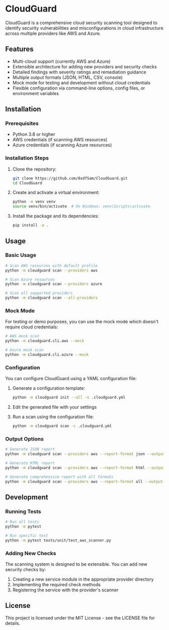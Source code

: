 # CloudGuard

CloudGuard is a comprehensive cloud security scanning tool designed to identify security vulnerabilities and misconfigurations in cloud infrastructure across multiple providers like AWS and Azure.

## Features

- Multi-cloud support (currently AWS and Azure)
- Extensible architecture for adding new providers and security checks
- Detailed findings with severity ratings and remediation guidance
- Multiple output formats (JSON, HTML, CSV, console)
- Mock mode for testing and development without cloud credentials
- Flexible configuration via command-line options, config files, or environment variables

## Installation

### Prerequisites

- Python 3.8 or higher
- AWS credentials (if scanning AWS resources)
- Azure credentials (if scanning Azure resources)

### Installation Steps

1. Clone the repository:
   ```bash
   git clone https://github.com/0xdfSam/CloudGuard.git
   cd CloudGuard
   ```

2. Create and activate a virtual environment:
   ```bash
   python -m venv venv
   source venv/bin/activate  # On Windows: venv\Scripts\activate
   ```

3. Install the package and its dependencies:
   ```bash
   pip install -e .
   ```

## Usage

### Basic Usage

```bash
# Scan AWS resources with default profile
python -m cloudguard scan --providers aws

# Scan Azure resources
python -m cloudguard scan --providers azure

# Scan all supported providers
python -m cloudguard scan --all-providers
```

### Mock Mode

For testing or demo purposes, you can use the mock mode which doesn't require cloud credentials:

```bash
# AWS mock scan
python -m cloudguard.cli.aws --mock

# Azure mock scan
python -m cloudguard.cli.azure --mock
```

### Configuration

You can configure CloudGuard using a YAML configuration file:

1. Generate a configuration template:
   ```bash
   python -m cloudguard init --all -o .cloudguard.yml
   ```

2. Edit the generated file with your settings

3. Run a scan using the configuration file:
   ```bash
   python -m cloudguard scan -c .cloudguard.yml
   ```

### Output Options

```bash
# Generate JSON report
python -m cloudguard scan --providers aws --report-format json --output-dir reports

# Generate HTML report
python -m cloudguard scan --providers aws --report-format html --output-dir reports

# Generate comprehensive report with all formats
python -m cloudguard scan --providers aws --report-format all --output-dir reports
```

## Development

### Running Tests

```bash
# Run all tests
python -m pytest

# Run specific test
python -m pytest tests/unit/test_aws_scanner.py
```

### Adding New Checks

The scanning system is designed to be extensible. You can add new security checks by:

1. Creating a new service module in the appropriate provider directory
2. Implementing the required check methods
3. Registering the service with the provider's scanner

## License

This project is licensed under the MIT License - see the LICENSE file for details.

